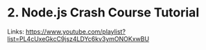 # 2. Node.js Crash Course Tutorial

Links: https://www.youtube.com/playlist?list=PL4cUxeGkcC9jsz4LDYc6kv3ymONOKxwBU